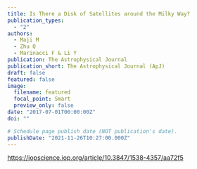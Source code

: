 ```yaml
---
title: Is There a Disk of Satellites around the Milky Way?
publication_types:
  - "2"
authors:
  - Maji M
  - Zhu Q
  - Marinacci F & Li Y
publication: The Astrophysical Journal
publication_short: The Astrophysical Journal (ApJ)
draft: false
featured: false
image:
  filename: featured
  focal_point: Smart
  preview_only: false
date: "2017-07-01T00:00:00Z"
doi: ""

# Schedule page publish date (NOT publication's date).
publishDate: "2021-11-26T10:27:00.000Z"
---
```

<https://iopscience.iop.org/article/10.3847/1538-4357/aa72f5>
